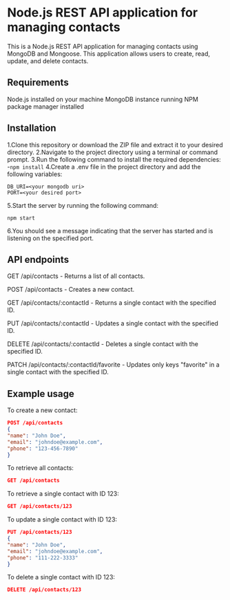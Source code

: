 # Node.js REST API application for managing contacts

This is a Node.js REST API application for managing contacts using MongoDB and Mongoose. This application allows users to create, read, update, and delete contacts.

## Requirements

Node.js installed on your machine
MongoDB instance running
NPM package manager installed

## Installation

1.Clone this repository or download the ZIP file and extract it to your desired directory.
2.Navigate to the project directory using a terminal or command prompt.
3.Run the following command to install the required dependencies: -`npm install`
4.Create a .env file in the project directory and add the following variables:

```env
DB_URI=<your mongodb uri>
PORT=<your desired port>
```

5.Start the server by running the following command:

```env
npm start
```

6.You should see a message indicating that the server has started and is listening on the specified port.

## API endpoints

GET /api/contacts - Returns a list of all contacts.

POST /api/contacts - Creates a new contact.

GET /api/contacts/:contactId - Returns a single contact with the specified ID.

PUT /api/contacts/:contactId - Updates a single contact with the specified ID.

DELETE /api/contacts/:contactId - Deletes a single contact with the specified ID.

PATCH /api/contacts/:contactId/favorite - Updates only keys "favorite" in a single contact with the specified ID.

## Example usage

To create a new contact:

```json
POST /api/contacts
{
"name": "John Doe",
"email": "johndoe@example.com",
"phone": "123-456-7890"
}
```

To retrieve all contacts:

```json
GET /api/contacts
```

To retrieve a single contact with ID 123:

```json
GET /api/contacts/123
```

To update a single contact with ID 123:

```json
PUT /api/contacts/123
{
"name": "John Doe",
"email": "johndoe@example.com",
"phone": "111-222-3333"
}
```

To delete a single contact with ID 123:

```json
DELETE /api/contacts/123
```
